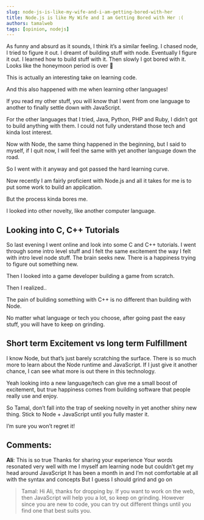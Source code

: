 ```yaml
---
slug: node-js-is-like-my-wife-and-i-am-getting-bored-with-her
title: Node.js is like My Wife and I am Getting Bored with Her :(
authors: tamalweb
tags: [opinion, nodejs]
---
```


As funny and absurd as it sounds, I think it’s a similar feeling. I chased node, I tried to figure it out. I dreamt of building stuff with node. Eventually I figure it out. I learned how to build stuff with it. Then slowly I got bored with it. Looks like the honeymoon period is over 🙁

This is actually an interesting take on learning code.

And this also happened with me when learning other languages!

<!-- truncate -->

If you read my other stuff, you will know that I went from one language to another to finally settle down with JavaScript.

For the other languages that I tried, Java, Python, PHP and Ruby, I didn’t got to build anything with them. I could not fully understand those tech and kinda lost interest.

Now with Node, the same thing happened in the beginning, but I said to myself, if I quit now, I will feel the same with yet another language down the road.

So I went with it anyway and got passed the hard learning curve.

Now recently I am fairly proficient with Node.js and all it takes for me is to put some work to build an application.

But the process kinda bores me.

I looked into other novelty, like another computer language.

## Looking into C, C++ Tutorials

So last evening I went online and look into some C and C++ tutorials. I went through some intro level stuff and I felt the same excitement the way I felt with intro level node stuff. The brain seeks new. There is a happiness trying to figure out something new.

Then I looked into a game developer building a game from scratch.

Then I realized..

The pain of building something with C++ is no different than building with Node.

No matter what language or tech you choose, after going past the easy stuff, you will have to keep on grinding.

## Short term Excitement vs long term Fulfillment

I know Node, but that’s just barely scratching the surface. There is so much more to learn about the Node runtime and JavaScript. If I just give it another chance, I can see what more is out there in this technology.

Yeah looking into a new language/tech can give me a small boost of excitement, but true happiness comes from building software that people really use and enjoy.

So Tamal, don’t fall into the trap of seeking novelty in yet another shiny new thing. Stick to Node + JavaScript until you fully master it.

I’m sure you won’t regret it!

## Comments:

**Ali**: This is so true
Thanks for sharing your experience
Your words resonated very well with me
I myself am learning node but couldn’t get my head around JavaScript
It has been a month in and I’m not comfortable at all with the syntax and concepts
But I guess I should grind and go on

> Tamal: Hi Ali, thanks for dropping by. If you want to work on the web, then JavaScript will help you a lot, so keep on grinding.
> However since you are new to code, you can try out different things until you find one that best suits you.
